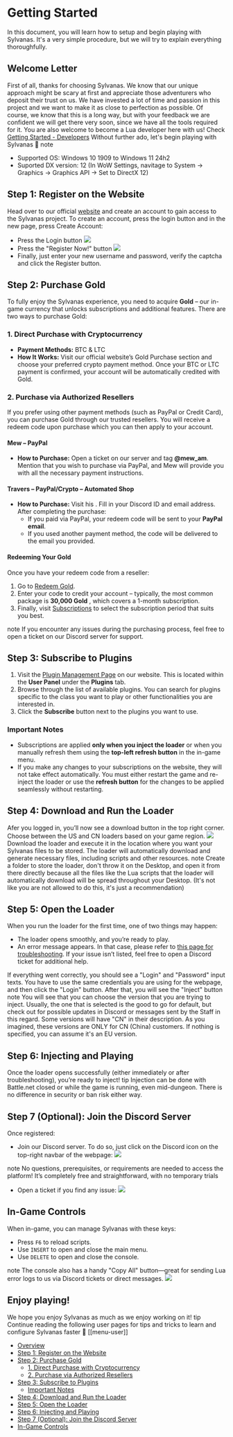 # Getting Started

In this document, you will learn how to setup and begin playing with Sylvanas. It's a very simple procedure, but we will try to explain everything thoroughfully.

## Welcome Letter

First of all, thanks for choosing Sylvanas. We know that our unique approach might be scary at first and appreciate those adventurers who deposit their trust on us. We have invested a lot of time and passion in this project and we want to make it as close to perfection as possible. Of course, we know that this is a long way, but with your feedback we are confident we will get there very soon, since we have all the tools required for it. You are also welcome to become a Lua developer here with us! Check [Getting Started - Developers](https://docs.project-sylvanas.net/docs/<https:/docs.project-sylvanas.net/docs/getting-started-dev>)
Without further ado, let's begin playing with Sylvanas 🫶
note

- Supported OS: Windows 10 1909 to Windows 11 24h2
- Suported DX version: 12 (In WoW Settings, navitage to System -> Graphics -> Graphics API -> Set to DirectX 12)

## Step 1: Register on the Website[​](https://docs.project-sylvanas.net/docs/<#step-1-register-on-the-website> "Direct link to Step 1: Register on the Website")

Head over to our official [website](https://docs.project-sylvanas.net/docs/<https:/project-sylvanas.net>) and create an account to gain access to the Sylvanas project. To create an account, press the login button and in the new page, press Create Account:

- Press the Login button ![](https://downloads.project-sylvanas.net/1730369419966-sylvanas_1_loginbutton.png)
- Press the "Register Now!" button ![](https://downloads.project-sylvanas.net/1730369571653-register_button.png)
- Finally, just enter your new username and password, verify the captcha and click the Register button.

## Step 2: Purchase Gold[​](https://docs.project-sylvanas.net/docs/<#step-2-purchase-gold> "Direct link to Step 2: Purchase Gold")

To fully enjoy the Sylvanas experience, you need to acquire **Gold** – our in-game currency that unlocks subscriptions and additional features. There are two ways to purchase Gold:

### 1. Direct Purchase with Cryptocurrency[​](https://docs.project-sylvanas.net/docs/<#1-direct-purchase-with-cryptocurrency> "Direct link to 1. Direct Purchase with Cryptocurrency")

- **Payment Methods:** BTC & LTC
- **How It Works:** Visit our official website’s Gold Purchase section and choose your preferred crypto payment method. Once your BTC or LTC payment is confirmed, your account will be automatically credited with Gold.

### 2. Purchase via Authorized Resellers[​](https://docs.project-sylvanas.net/docs/<#2-purchase-via-authorized-resellers> "Direct link to 2. Purchase via Authorized Resellers")

If you prefer using other payment methods (such as PayPal or Credit Card), you can purchase Gold through our trusted resellers. You will receive a redeem code upon purchase which you can then apply to your account.

#### Mew – PayPal[​](https://docs.project-sylvanas.net/docs/<#mew--paypal> "Direct link to Mew – PayPal")

- **How to Purchase:** Open a ticket on our server and tag **@mew_am**. Mention that you wish to purchase via PayPal, and Mew will provide you with all the necessary payment instructions.

#### Travers – PayPal/Crypto – Automated Shop[​](https://docs.project-sylvanas.net/docs/<#travers--paypalcrypto--automated-shop> "Direct link to Travers – PayPal/Crypto – Automated Shop")

- **How to Purchase:** Visit his . Fill in your Discord ID and email address. After completing the purchase:
  - If you paid via PayPal, your redeem code will be sent to your **PayPal email**.
  - If you used another payment method, the code will be delivered to the email you provided.

#### Redeeming Your Gold[​](https://docs.project-sylvanas.net/docs/<#redeeming-your-gold> "Direct link to Redeeming Your Gold")

Once you have your redeem code from a reseller:

1. Go to [Redeem Gold](https://docs.project-sylvanas.net/docs/<https:/project-sylvanas.net/panel/shop/coins>).
2. Enter your code to credit your account – typically, the most common package is **30,000 Gold** , which covers a 1-month subscription.
3. Finally, visit [Subscriptions](https://docs.project-sylvanas.net/docs/<https:/project-sylvanas.net/panel/shop/subscription>) to select the subscription period that suits you best.

note
If you encounter any issues during the purchasing process, feel free to open a ticket on our Discord server for support.

## Step 3: Subscribe to Plugins[​](https://docs.project-sylvanas.net/docs/<#step-3-subscribe-to-plugins> "Direct link to Step 3: Subscribe to Plugins")

1. Visit the [Plugin Management Page](https://docs.project-sylvanas.net/docs/<https:/project-sylvanas.net/panel/user/plugins>) on our website. This is located within the **User Panel** under the **Plugins** tab.
2. Browse through the list of available plugins. You can search for plugins specific to the class you want to play or other functionalities you are interested in.
3. Click the **Subscribe** button next to the plugins you want to use.

### Important Notes[​](https://docs.project-sylvanas.net/docs/<#important-notes> "Direct link to Important Notes")

- Subscriptions are applied **only when you inject the loader** or when you manually refresh them using the **top-left refresh button** in the in-game menu.
- If you make any changes to your subscriptions on the website, they will not take effect automatically. You must either restart the game and re-inject the loader or use the **refresh button** for the changes to be applied seamlessly without restarting.

## Step 4: Download and Run the Loader[​](https://docs.project-sylvanas.net/docs/<#step-4-download-and-run-the-loader> "Direct link to Step 4: Download and Run the Loader")

Afer you logged in, you’ll now see a download button in the top right corner. Choose between the US and CN loaders based on your game region. ![](https://downloads.project-sylvanas.net/1730370275402-loaderdownload.png)
Download the loader and execute it in the location where you want your Sylvanas files to be stored. The loader will automatically download and generate necessary files, including scripts and other resources.
note
Create a folder to store the loader, don't throw it on the Desktop, and open it from there directly because all the files like the Lua scripts that the loader will automatically download will be spread throughout your Desktop. (It's not like you are not allowed to do this, it's just a recommendation)

## Step 5: Open the Loader[​](https://docs.project-sylvanas.net/docs/<#step-5-open-the-loader> "Direct link to Step 5: Open the Loader")

When you run the loader for the first time, one of two things may happen:

- The loader opens smoothly, and you’re ready to play.
- An error message appears. In that case, please refer to [this page for troubleshooting](https://docs.project-sylvanas.net/docs/<https:/docs.project-sylvanas.net/docs/common-issues>). If your issue isn’t listed, feel free to open a Discord ticket for additional help.

If everything went correctly, you should see a "Login" and "Password" input texts. You have to use the same credentials you are using for the webpage, and then click the "Login" button. After that, you will see the "Inject" button
note
You will see that you can choose the version that you are trying to inject. Usually, the one that is selected is the good to go for default, but check out for possible updates in Discord or messages sent by the Staff in this regard. Some versions will have "CN" in their description. As you imagined, these versions are ONLY for CN (China) customers. If nothing is specified, you can assume it's an EU version.

## Step 6: Injecting and Playing[​](https://docs.project-sylvanas.net/docs/<#step-6-injecting-and-playing> "Direct link to Step 6: Injecting and Playing")

Once the loader opens successfully (either immediately or after troubleshooting), you’re ready to inject!
tip
Injection can be done with Battle.net closed or while the game is running, even mid-dungeon. There is no difference in security or ban risk either way.

## Step 7 (Optional): Join the Discord Server[​](https://docs.project-sylvanas.net/docs/<#step-7-optional-join-the-discord-server> "Direct link to Step 7 (Optional): Join the Discord Server")

Once registered:

- Join our Discord server. To do so, just click on the Discord icon on the top-right navbar of the webpage: ![](https://downloads.project-sylvanas.net/1730369877095-discords.png)

note
No questions, prerequisites, or requirements are needed to access the platform! It’s completely free and straightforward, with no temporary trials

- Open a ticket if you find any issue: ![](https://downloads.project-sylvanas.net/1730369998715-tickets.png)

## In-Game Controls[​](https://docs.project-sylvanas.net/docs/<#in-game-controls> "Direct link to In-Game Controls")

When in-game, you can manage Sylvanas with these keys:

- Press `F6` to reload scripts.
- Use `INSERT` to open and close the main menu.
- Use `DELETE` to open and close the console.

note
The console also has a handy "Copy All" button—great for sending Lua error logs to us via Discord tickets or direct messages. ![](https://downloads.project-sylvanas.net/1730371073763-copyallconsole.png)

## Enjoy playing!

We hope you enjoy Sylvanas as much as we enjoy working on it!
tip
Continue reading the following user pages for tips and tricks to learn and configure Sylvanas faster 🕺
[[menu-user]]

- [Overview](https://docs.project-sylvanas.net/docs/<#overview>)
- [Step 1: Register on the Website](https://docs.project-sylvanas.net/docs/<#step-1-register-on-the-website>)
- [Step 2: Purchase Gold](https://docs.project-sylvanas.net/docs/<#step-2-purchase-gold>)
  - [1. Direct Purchase with Cryptocurrency](https://docs.project-sylvanas.net/docs/<#1-direct-purchase-with-cryptocurrency>)
  - [2. Purchase via Authorized Resellers](https://docs.project-sylvanas.net/docs/<#2-purchase-via-authorized-resellers>)
- [Step 3: Subscribe to Plugins](https://docs.project-sylvanas.net/docs/<#step-3-subscribe-to-plugins>)
  - [Important Notes](https://docs.project-sylvanas.net/docs/<#important-notes>)
- [Step 4: Download and Run the Loader](https://docs.project-sylvanas.net/docs/<#step-4-download-and-run-the-loader>)
- [Step 5: Open the Loader](https://docs.project-sylvanas.net/docs/<#step-5-open-the-loader>)
- [Step 6: Injecting and Playing](https://docs.project-sylvanas.net/docs/<#step-6-injecting-and-playing>)
- [Step 7 (Optional): Join the Discord Server](https://docs.project-sylvanas.net/docs/<#step-7-optional-join-the-discord-server>)
- [In-Game Controls](https://docs.project-sylvanas.net/docs/<#in-game-controls>)
